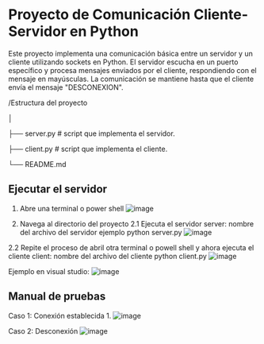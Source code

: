 # Proyecto de Comunicación Cliente-Servidor en Python
Este proyecto implementa una comunicación básica entre un servidor y un cliente utilizando sockets en Python. El servidor escucha en un puerto específico y procesa mensajes enviados por el cliente, respondiendo con el mensaje en mayúsculas. La comunicación se mantiene hasta que el cliente envía el mensaje "DESCONEXION".

/Estructura del proyecto

│

├── server.py      # script que implementa el servidor.

├── client.py      # script que implementa el cliente.

└── README.md    
## Ejecutar el servidor 
1. Abre una terminal o power shell
![image](https://github.com/user-attachments/assets/8c834973-319f-495f-8651-557d3e797655)

2. Navega al directorio del proyecto
2.1 Ejecuta el servidor
server: nombre del archivo del servidor 
ejemplo
 python server.py
![image](https://github.com/user-attachments/assets/b148c600-a484-428c-b1b6-77e1353bab87)

2.2 Repite el proceso de abril otra terminal o powell shell
y ahora ejecuta el cliente
client: nombre del archivo del cliente
python client.py
![image](https://github.com/user-attachments/assets/87037827-94e8-4e61-855f-d7660bc871e1)

Ejemplo en visual studio:
![image](https://github.com/user-attachments/assets/300aff8f-7f95-4eff-a309-7732b839842e)

## Manual de pruebas
Caso 1: Conexión establecida
1. 
![image](https://github.com/user-attachments/assets/f5a0d284-21a3-4440-b4e8-062538621abf)


Caso 2: Desconexión
![image](https://github.com/user-attachments/assets/bccc5308-bc32-4d7c-a000-11f898ba8f8f)





